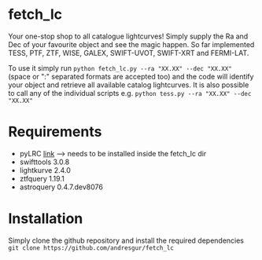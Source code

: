 # fetch_lc
Your one-stop shop to all catalogue lightcurves! Simply supply the Ra and Dec of your favourite object and see the magic happen. So far implemented TESS, PTF, ZTF, WISE, GALEX, SWIFT-UVOT, SWIFT-XRT and FERMI-LAT.

To use it simply run
 `python fetch_lc.py --ra "XX.XX" --dec "XX.XX" `
(space or ":" separated formats are accepted too) and the code will identify your object and retrieve all available catalog lightcurves. It is also possible to call any of the individual scripts e.g.
`python tess.py --ra "XX.XX" --dec "XX.XX"`
# Requirements
* pyLRC [link](https://pages.github.com/) --> needs to be installed inside the fetch_lc dir
* swifttools 3.0.8
* lightkurve 2.4.0
* ztfquery 1.19.1
* astroquery 0.4.7.dev8076
# Installation
Simply clone the github repository and install the required dependencies
`git clone https://github.com/andresgur/fetch_lc`
